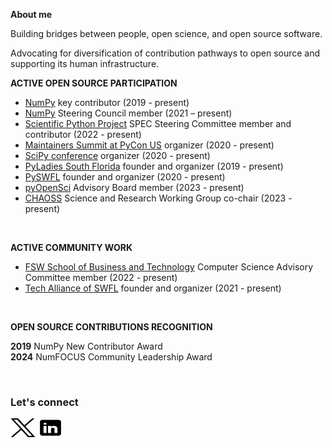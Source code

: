 **About me**

Building bridges between people, open science, and open source software. 

Advocating for diversification of contribution pathways to open source and supporting its human infrastructure. 


**ACTIVE OPEN SOURCE PARTICIPATION**
- [NumPy](https://github.com/numpy) key contributor (2019 - present)
- [NumPy](https://github.com/numpy) Steering Council member (2021 – present)
- [Scientific Python Project](https://github.com/scientific-python) SPEC Steering Committee member and contributor (2022 - present)
- [Maintainers Summit at PyCon US](https://www.youtube.com/@MaintainersSummitPyConUS) organizer (2020 - present)
- [SciPy conference](https://www.scipy2023.scipy.org) organizer (2020 - present)
- [PyLadies South Florida](https://www.meetup.com/pyladies-soflo) founder and organizer (2019 - present)
- [PySWFL](https://www.meetup.com/pythonswfl/) founder and organizer (2020 - present)
- [pyOpenSci](https://www.pyopensci.org) Advisory Board member (2023 - present)
- [CHAOSS](https://github.com/chaoss) Science and Research Working Group co-chair (2023 - present)

</br>

**ACTIVE COMMUNITY WORK**
- [FSW School of Business and Technology](https://www.fsw.edu/sobt) Computer Science Advisory Committee member (2022 - present) 
- [Tech Alliance of SWFL](https://www.meetup.com/techallianceswfl/) founder and organizer (2021 - present)

</br>

**OPEN SOURCE CONTRIBUTIONS RECOGNITION**

**2019**  NumPy New Contributor Award </br>
**2024**  NumFOCUS Community Leadership Award

</br>
<h3 align="left">Let's connect</h3>
<p align="left">
<a href="https://twitter.com/inessapawson" target="blank"><img align="center" src="https://github.com/simple-icons/simple-icons/blob/2a78cbb45de94a355733325164a0a6d9173d6666/icons/x.svg" alt="inessapawson" height="30" width="40" /></a>
<a href="https://linkedin.com/in/ipawson" target="blank"><img align="center" src="https://github.com/simple-icons/simple-icons/blob/2a78cbb45de94a355733325164a0a6d9173d6666/icons/linkedin.svg" alt="inessapawson" height="30" width="40" /></a>
</p>
